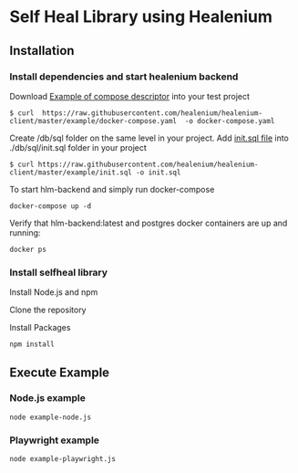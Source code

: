 # Self Heal Library using Healenium
## Installation
### Install dependencies and start healenium backend
Download [Example of compose descriptor](https://github.com/healenium/healenium-client/blob/master/example/docker-compose.yaml) into your test project 
```
$ curl  https://raw.githubusercontent.com/healenium/healenium-client/master/example/docker-compose.yaml  -o docker-compose.yaml
```

Create /db/sql folder on the same level in your project. Add [init.sql file](https://github.com/healenium/healenium-client/blob/master/example/init.sql) into ./db/sql/init.sql folder in your project
```
$ curl https://raw.githubusercontent.com/healenium/healenium-client/master/example/init.sql -o init.sql
```
To start hlm-backend and simply run docker-compose 
```
docker-compose up -d
```
Verify that hlm-backend:latest and postgres docker containers are up and running:
```
docker ps
```
### Install selfheal library
Install Node.js and npm

Clone the repository

Install Packages
```
npm install
```
## Execute Example
### Node.js example
```
node example-node.js
```
### Playwright example
```
node example-playwright.js
```

